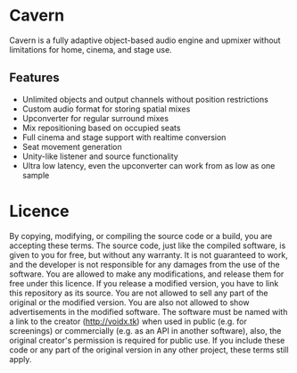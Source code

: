 # Cavern
Cavern is a fully adaptive object-based audio engine and upmixer without limitations for home, cinema, and stage use.
## Features
* Unlimited objects and output channels without position restrictions
* Custom audio format for storing spatial mixes
* Upconverter for regular surround mixes
* Mix repositioning based on occupied seats
* Full cinema and stage support with realtime conversion
* Seat movement generation
* Unity-like listener and source functionality
* Ultra low latency, even the upconverter can work from as low as one sample

# Licence
By copying, modifying, or compiling the source code or a build, you are accepting these terms. The source code, just like the compiled software, is given to you for free, but without any warranty. It is not guaranteed to work, and the developer is not responsible for any damages from the use of the software. You are allowed to make any modifications, and release them for free under this licence. If you release a modified version, you have to link this repository as its source. You are not allowed to sell any part of the original or the modified version. You are also not allowed to show advertisements in the modified software. The software must be named with a link to the creator (http://voidx.tk) when used in public (e.g. for screenings) or commercially (e.g. as an API in another software), also, the original creator's permission is required for public use. If you include these code or any part of the original version in any other project, these terms still apply.